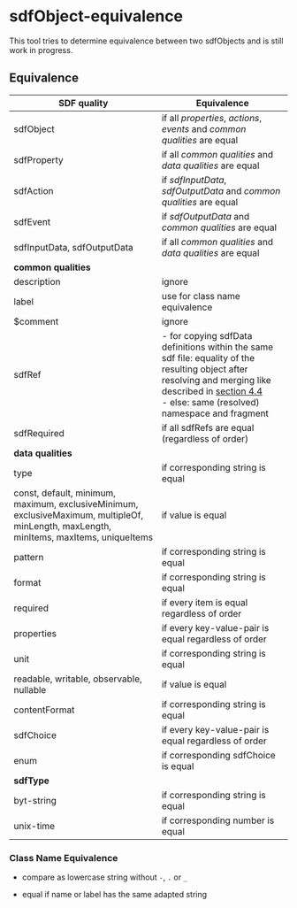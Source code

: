 # sdfObject-equivalence

This tool tries to determine equivalence between two sdfObjects and is still work in progress.

## Equivalence

| SDF quality                                                  | Equivalence                                                  |
| ------------------------------------------------------------ | ------------------------------------------------------------ |
| sdfObject                                                    | if all *properties*, *actions*, *events* and *common qualities* are equal |
| sdfProperty                                                  | if all *common qualities* and *data qualities* are equal     |
| sdfAction                                                    | if *sdfInputData*, *sdfOutputData* and *common qualities* are equal |
| sdfEvent                                                     | if *sdfOutputData* and *common qualities* are equal          |
| sdfInputData, sdfOutputData                                  | if all *common qualities* and *data qualities* are equal     |
| **common qualities**                                         |                                                              |
| description                                                  | ignore                                                       |
| label                                                        | use for class name equivalence                               |
| $comment                                                     | ignore                                                       |
| sdfRef                                                       | - for copying sdfData definitions within the same sdf file: equality of the resulting object after resolving and merging like described in [section 4.4](https://datatracker.ietf.org/doc/html/draft-ietf-asdf-sdf-07#section-4.4)<br /> - else: same (resolved) namespace and fragment |
| sdfRequired                                                  | if all sdfRefs are equal (regardless of order)               |
| **data qualities**                                           |                                                              |
| type                                                         | if corresponding string is equal                             |
| const, default, minimum, maximum, exclusiveMinimum, exclusiveMaximum, multipleOf, minLength, maxLength, minItems, maxItems, uniqueItems | if value is equal                                            |
| pattern                                                      | if corresponding string is equal                             |
| format                                                       | if corresponding string is equal                             |
| required                                                     | if every item is equal regardless of order                   |
| properties                                                   | if every key-value-pair is equal regardless of order         |
| unit                                                         | if corresponding string is equal                             |
| readable, writable, observable, nullable                     | if value is equal                                            |
| contentFormat                                                | if corresponding string is equal                             |
| sdfChoice                                                    | if every key-value-pair is equal regardless of order         |
| enum                                                         | if corresponding sdfChoice is equal                          |
| **sdfType**                                                  |                                                              |
| byt-string                                                   | if corresponding string is equal                             |
| unix-time                                                    | if corresponding number is equal                             |

### Class Name Equivalence

- compare as lowercase string without `-`, `.` or `_`

- equal if name or label has the same adapted string

